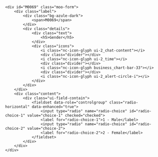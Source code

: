 	<div id="M0069" class="moo-form">
		<div class="label">
			<div class="bg-azule-dark">
				<span>M0069</span>
			</div>
			<div class="details">
				<div class="text">
					<h5>Gender</h5>
				</div>
				<div class="icons">
					<i class="nc-icon-glyph ui-2_chat-content"></i>
					<div class="divider"></div>
					<i class="nc-icon-glyph ui-2_time"></i>
					<div class="divider"></div>
					<i class="nc-icon-glyph business_chart-bar-33"></i>
					<div class="divider"></div>
					<i class="nc-icon-glyph ui-2_alert-circle-i"></i>
				</div>
			</div>
		</div>
		<div class="content">
			<div class="ui-field-contain">
				<fieldset data-role="controlgroup" class="radio-horizontal" data-enhanced="true">
					<input type="radio" name="radio-choice" id="radio-choice-1" value="choice-1" checked="checked">
					<label for="radio-choice-1">1 - Male</label>
					<input type="radio" name="radio-choice" id="radio-choice-2" value="choice-2">
					<label for="radio-choice-2">2 - Female</label>
				</fieldset>
			</div>
		</div>
	</div>
